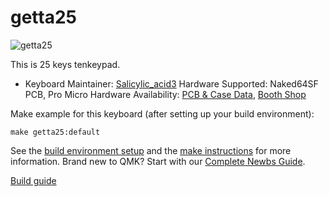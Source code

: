 # getta25

![getta25](https://cdn-ak.f.st-hatena.com/images/fotolife/S/Salicylic_acid3/20191127/20191127005608.png)

This is 25 keys tenkeypad. 

* Keyboard Maintainer: [Salicylic_acid3](https://github.com/Salicylic-acid3)
Hardware Supported: Naked64SF PCB, Pro Micro
Hardware Availability: [PCB & Case Data](https://github.com/Salicylic-acid3/PCB_Data), [Booth Shop](https://salicylic-acid3.booth.pm/items/1700006)

Make example for this keyboard (after setting up your build environment):

    make getta25:default

See the [build environment setup](https://docs.qmk.fm/#/getting_started_build_tools) and the [make instructions](https://docs.qmk.fm/#/getting_started_make_guide) for more information. Brand new to QMK? Start with our [Complete Newbs Guide](https://docs.qmk.fm/#/newbs).

[Build guide](https://salicylic-acid3.hatenablog.com/entry/getta25-rev2-build-guide)
